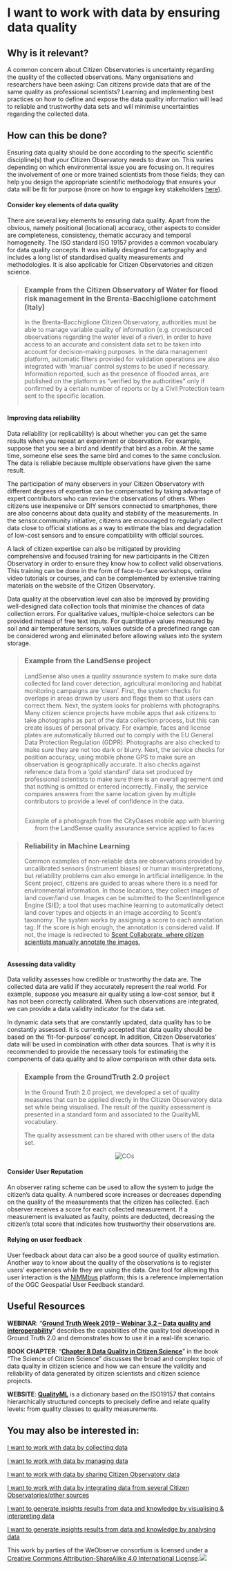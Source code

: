 # I want to work with data by ensuring data quality

## Why is it relevant?

A common concern about Citizen Observatories is uncertainty regarding the quality of the collected observations. Many organisations and researchers have been asking: Can citizens provide data that are of the same quality as professional scientists? Learning and implementing best practices on how to define and expose the data quality information will lead to reliable and trustworthy data sets and will minimise uncertainties regarding the collected data.&#x20;

## How can this be done?

Ensuring data quality should be done according to the specific scientific discipline(s) that your Citizen Observatory needs to draw on. This varies depending on which environmental issue you are focusing on. It requires the involvement of one or more trained scientists from those fields; they can help you design the appropriate scientific methodology that ensures your data will be fit for purpose (more on how to engage key stakeholders [here](https://app.gitbook.com/o/-LbbpkbPn14_lT165GF4/s/xhdGyRLggMekKhjUZVP1/~/changes/7/creating-and-running-a-citizen-observatory/i-want-to-engage-stakeholders-by-understanding-the-context-and-identifying-key-stakeholders)).

#### **Consider key elements of data quality**

There are several key elements to ensuring data quality. Apart from the obvious, namely positional (locational) accuracy, other aspects to consider are completeness, consistency, thematic accuracy and temporal homogeneity. The ISO standard ISO 19157 provides a common vocabulary for data quality concepts. It was initially designed for cartography and includes a long list of standardised quality measurements and methodologies. It is also applicable for Citizen Observatories and citizen science.

> ### Example from the Citizen Observatory of Water for flood risk management in the Brenta-Bacchiglione catchment (Italy)
>
> In the Brenta-Bacchiglione Citizen Observatory, authorities must be able to manage variable quality of information (e.g. crowdsourced observations regarding the water level of a river), in order to have access to an accurate and consistent data set to be taken into account for decision-making purposes. In the data management platform, automatic filters provided for validation operations are also integrated with ‘manual’ control systems to be used if necessary. Information reported, such as the presence of flooded areas, are published on the platform as “verified by the authorities” only if confirmed by a certain number of reports or by a Civil Protection team sent to the specific location.
>
> <p align="center"><img src="https://www.weobserve.eu/wp-content/uploads/2021/03/BB-CO-collage.jpg" alt="" data-size="original"></p>

#### **Improving data reliability**

Data reliability (or replicability) is about whether you can get the same results when you repeat an experiment or observation. For example, suppose that you see a bird and identify that bird as a robin. At the same time, someone else sees the same bird and comes to the same conclusion. The data is reliable because multiple observations have given the same result.

The participation of many observers in your Citizen Observatory with different degrees of expertise can be compensated by taking advantage of expert contributors who can review the observations of others. When citizens use inexpensive or DIY sensors connected to smartphones, there are also concerns about data quality and stability of the measurements. In the sensor.community initiative, citizens are encouraged to regularly collect data close to official stations as a way to estimate the bias and degradation of low-cost sensors and to ensure compatibility with official sources.

A lack of citizen expertise can also be mitigated by providing comprehensive and focused training for new participants in the Citizen Observatory in order to ensure they know how to collect valid observations. This training can be done in the form of face-to-face workshops, online video tutorials or courses, and can be complemented by extensive training materials on the website of the Citizen Observatory.

Data quality at the observation level can also be improved by providing well-designed data collection tools that minimise the chances of data collection errors. For qualitative values, multiple-choice selectors can be provided instead of free text inputs. For quantitative values measured by soil and air temperature sensors, values outside of a predefined range can be considered wrong and eliminated before allowing values into the system storage.

> ### Example from the LandSense project
>
> LandSense also uses a quality assurance system to make sure data collected for land cover detection, agricultural monitoring and habitat monitoring campaigns are ‘clean’. First, the system checks for overlaps in areas drawn by users and flags them so that users can correct them. Next, the system looks for problems with photographs. Many citizen science projects have mobile apps that ask citizens to take photographs as part of the data collection process, but this can create issues of personal privacy. For example, faces and license plates are automatically blurred out to comply with the EU General Data Protection Regulation (GDPR). Photographs are also checked to make sure they are not too dark or blurry. Next, the service checks for position accuracy, using mobile phone GPS to make sure an observation is geographically accurate. It also checks against reference data from a ‘gold standard’ data set produced by professional scientists to make sure there is an overall agreement and that nothing is omitted or entered incorrectly. Finally, the service compares answers from the same location given by multiple contributors to provide a level of confidence in the data.
>
> <p align="center"><img src="https://www.weobserve.eu/wp-content/uploads/2021/03/CityOases.png" alt=""></p>
>
> <p align="center">Example of a photograph from the CityOases mobile app with blurring from the LandSense quality assurance service applied to faces</p>

> ### Reliability in Machine Learning
>
> Common examples of non-reliable data are observations provided by uncalibrated sensors (instrument biases) or human misinterpretations, but reliability problems can also emerge in artificial intelligence. In the Scent project, citizens are guided to areas where there is a need for environmental information. In those locations, they collect images of land cover/land use. Images can be submitted to the ScentIntelligence Engine (SIE); a tool that uses machine learning to automatically detect land cover types and objects in an image according to Scent’s taxonomy. The system works by assigning a score to each annotation tag. If the score is high enough, the annotation is considered valid. If not, the image is redirected to [Scent Collaborate, where citizen scientists manually annotate the images.](http://collaborate.scent-project.eu/)
>
> <p align="center"><img src="https://www.weobserve.eu/wp-content/uploads/2021/03/ignacio-correia-1_yycyoMT6g-unsplash-800x450.jpg" alt="" data-size="original"></p>

#### **Assessing data validity**

Data validity assesses how credible or trustworthy the data are. The collected data are valid if they accurately represent the real world. For example, suppose you measure air quality using a low-cost sensor, but it has not been correctly calibrated. When such observations are integrated, we can provide a data validity indicator for the data set.

In dynamic data sets that are constantly updated, data quality has to be constantly assessed. It is currently accepted that data quality should be based on the ‘fit-for-purpose’ concept. In addition, Citizen Observatories’ data will be used in combination with other data sources. That is why it is recommended to provide the necessary tools for estimating the components of data quality and to allow comparison with other data sets.

> ### Example from the GroundTruth 2.0 project
>
> In the Ground Truth 2.0 project, we developed a set of quality measures that can be applied directly in the Citizen Observatory data set while being visualised. The result of the quality assessment is presented in a standard form and associated to the QualityML vocabulary.
>
> The quality assessment can be shared with other users of the data set.
>
> <p align="center"><img src="https://www.weobserve.eu/wp-content/uploads/2021/03/COs-800x337.png" alt="COs"></p>

#### **Consider User Reputation**

An observer rating scheme can be used to allow the system to judge the citizen’s data quality. A numbered score increases or decreases depending on the quality of the measurements that the citizen has collected. Each observer receives a score for each collected measurement. If a measurement is evaluated as faulty, points are deducted, decreasing the citizen’s total score that indicates how trustworthy their observations are.

#### **Relying on user feedback**

User feedback about data can also be a good source of quality estimation. Another way to know about the quality of the observations is to register users’ experiences while they are using the data. One tool for allowing this user interaction is the [NiMMbus](https://www.opengis.uab.cat/nimmbus/) platform; this is a reference implementation of the OGC Geospatial User Feedback standard.

## Useful Resources

**WEBINAR**: “[**Ground Truth Week 2019 – Webinar 3.2 – Data quality and interoperability**](https://vimeo.com/364764106)” describes the capabilities of the quality tool developed in Ground Truth 2.0 and demonstrates how to use it in a real-life scenario.

**BOOK CHAPTER**: “[**Chapter 8 Data Quality in Citizen Science**](https://link.springer.com/chapter/10.1007/978-3-030-58278-4_8)” in the book “The Science of Citizen Science” discusses the broad and complex topic of data quality in citizen science and how we can ensure the validity and reliability of data generated by citizen scientists and citizen science projects.

**WEBSITE**: [**QualityML**](http://www.qualityml.org/) is a dictionary based on the ISO19157 that contains hierarchically structured concepts to precisely define and relate quality levels: from quality classes to quality measurements.

## You may also be interested in:

[I want to work with data by collecting data](https://app.gitbook.com/o/-LbbpkbPn14_lT165GF4/s/xhdGyRLggMekKhjUZVP1/~/changes/7/creating-and-running-a-citizen-observatory/i-want-to-work-with-data-by-collecting-data)

[I want to work with data by managing data](https://app.gitbook.com/o/-LbbpkbPn14_lT165GF4/s/xhdGyRLggMekKhjUZVP1/~/changes/7/creating-and-running-a-citizen-observatory/i-want-to-work-with-data-by-managing-the-data)

[I want to work with data by sharing Citizen Observatory data](https://app.gitbook.com/o/-LbbpkbPn14_lT165GF4/s/xhdGyRLggMekKhjUZVP1/~/changes/7/creating-and-running-a-citizen-observatory/i-want-to-work-with-data-by-sharing-our-citizen-observatory-data)

[I want to work with data by integrating data from several Citizen Observatories/other sources](https://app.gitbook.com/o/-LbbpkbPn14_lT165GF4/s/xhdGyRLggMekKhjUZVP1/~/changes/7/creating-and-running-a-citizen-observatory/i-want-to-work-with-data-by-integrating-data-from-several-citizen-observatories-other-sources)

[I want to generate insights results from data and knowledge by visualising & interpreting data](https://app.gitbook.com/o/-LbbpkbPn14_lT165GF4/s/xhdGyRLggMekKhjUZVP1/~/changes/7/creating-and-running-a-citizen-observatory/i-want-to-generate-insights-and-results-from-our-data-and-knowledge-by-visualising-and-interpreting)

[I want to generate insights results from data and knowledge by analysing data\
](https://app.gitbook.com/o/-LbbpkbPn14_lT165GF4/s/xhdGyRLggMekKhjUZVP1/~/changes/7/creating-and-running-a-citizen-observatory/i-want-to-generate-insights-and-results-from-our-data-and-knowledge-by-analysing-the-data)

This work by parties of the WeObserve consortium is licensed under a [Creative Commons Attribution-ShareAlike 4.0 International License](https://creativecommons.org/licenses/by-sa/2.0/).![](https://www.weobserve.eu/wp-content/uploads/2021/03/CC.png)
